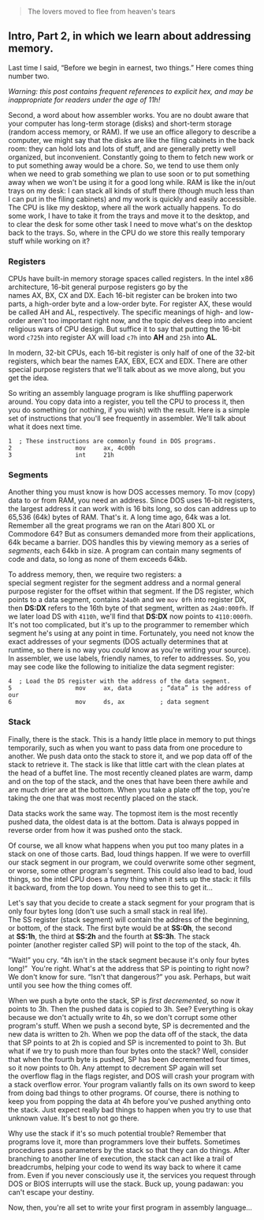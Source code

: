 > The lovers moved to flee from heaven's tears

## Intro, Part 2, in which we learn about addressing memory.

Last time I said, “Before we begin in earnest, two things.” Here comes thing number two.

_Warning: this post contains frequent references to explicit hex, and may be inappropriate for readers under the age of 11h!_

Second, a word about how assembler works. You are no doubt aware that your computer has long-term storage (disks) and short-term storage (random access memory, or RAM). If we use an office allegory to describe a computer, we might say that the disks are like the filing cabinets in the back room: they can hold lots and lots of stuff, and are generally pretty well organized, but inconvenient. Constantly going to them to fetch new work or to put something away would be a chore. So, we tend to use them only when we need to grab something we plan to use soon or to put something away when we won't be using it for a good long while. RAM is like the in/out trays on my desk: I can stack all kinds of stuff there (though much less than I can put in the filing cabinets) and my work is quickly and easily accessible. The CPU is like my desktop, where all the work actually happens. To do some work, I have to take it from the trays and move it to the desktop, and to clear the desk for some other task I need to move what's on the desktop back to the trays. So, where in the CPU do we store this really temporary stuff while working on it?

### Registers

CPUs have built-in memory storage spaces called registers. In the intel x86 architecture, 16-bit general purpose registers go by the names AX, BX, CX and DX. Each 16-bit register can be broken into two parts, a high-order byte and a low-order byte. For register AX, these would be called AH and AL, respectively. The specific meanings of high- and low-order aren't too important right now, and the topic delves deep into ancient religious wars of CPU design. But suffice it to say that putting the 16-bit word `c725h` into register AX will load `c7h` into **AH** and `25h` into **AL**.

In modern, 32-bit CPUs, each 16-bit register is only half of one of the 32-bit registers, which bear the names EAX, EBX, ECX and EDX. There are other special purpose registers that we'll talk about as we move along, but you get the idea.

So writing an assembly language program is like shuffling paperwork around. You copy data into a register, you tell the CPU to process it, then you do something (or nothing, if you wish) with the result. Here is a simple set of instructions that you'll see frequently in assembler. We'll talk about what it does next time.

```
1  ; These instructions are commonly found in DOS programs.
2                  mov     ax, 4c00h
3                  int     21h
```

### Segments

Another thing you must know is how DOS accesses memory. To mov (copy) data to or from RAM, you need an address. Since DOS uses 16-bit registers, the largest address it can work with is 16 bits long, so dos can address up to 65,536 (64k) bytes of RAM. That's it. A long time ago, 64k was a lot. Remember all the great programs we ran on the Atari 800 XL or Commodore 64? But as consumers demanded more from their applications, 64k became a barrier. DOS handles this by viewing memory as a series of _segments_, each 64kb in size. A program can contain many segments of code and data, so long as none of them exceeds 64kb.

To address memory, then, we require two registers: a special segment register for the segment address and a normal general purpose register for the offset within that segment. If the DS register, which points to a data segment, contains `24a0h` and we `mov 0fh` into register DX, then **DS:DX** refers to the 16th byte of that segment, written as `24a0:000fh`. If we later load DS with `4110h`, we'll find that **DS:DX** now points to `4110:000fh`. It's not too complicated, but it's up to the programmer to remember which segment he's using at any point in time. Fortunately, you need not know the exact addresses of your segments (DOS actually determines that at runtime, so there is no way you _could_ know as you're writing your source). In assembler, we use labels, friendly names, to refer to addresses. So, you may see code like the following to initialize the data segment register:

```
4  ; Load the DS register with the address of the data segment.
5                  mov     ax, data        ; “data” is the address of our
6                  mov     ds, ax          ; data segment
```

### Stack

Finally, there is the stack. This is a handy little place in memory to put things temporarily, such as when you want to pass data from one procedure to another. We push data onto the stack to store it, and we pop data off of the stack to retrieve it. The stack is like that little cart with the clean plates at the head of a buffet line. The most recently cleaned plates are warm, damp and on the top of the stack, and the ones that have been there awhile and are much drier are at the bottom. When you take a plate off the top, you're taking the one that was most recently placed on the stack.

Data stacks work the same way. The topmost item is the most recently pushed data, the oldest data is at the bottom. Data is always popped in reverse order from how it was pushed onto the stack.

Of course, we all know what happens when you put too many plates in a stack on one of those carts. Bad, loud things happen. If we were to overfill our stack segment in our program, we could overwrite some other segment, or worse, some other program's segment. This could also lead to bad, loud things, so the intel CPU does a funny thing when it sets up the stack: it fills it backward, from the top down. You need to see this to get it…

Let's say that you decide to create a stack segment for your program that is only four bytes long (don't use such a small stack in real life). The SS register (stack segment) will contain the address of the beginning, or bottom, of the stack. The first byte would be at **SS:0h**, the second at **SS:1h**, the third at **SS:2h** and the fourth at **SS:3h**. The stack pointer (another register called SP) will point to the top of the stack, 4h.

“Wait!” you cry. “4h isn't in the stack segment because it's only four bytes long!”  You're right. What's at the address that SP is pointing to right now? We don't know for sure. “Isn't that dangerous?” you ask. Perhaps, but wait until you see how the thing comes off.

When we push a byte onto the stack, SP is _first decremented_, so now it points to 3h. Then the pushed data is copied to 3h. See? Everything is okay because we don't actually write to 4h, so we don't corrupt some other program's stuff. When we push a second byte, SP is decremented and the new data is written to 2h. When we pop the data off of the stack, the data that SP points to at 2h is copied and SP is incremented to point to 3h. But what if we try to push more than four bytes onto the stack? Well, consider that when the fourth byte is pushed, SP has been decremented four times, so it now points to 0h. Any attempt to decrement SP again will set the overflow flag in the flags register, and DOS will crash your program with a stack overflow error. Your program valiantly falls on its own sword to keep from doing bad things to other programs. Of course, there is nothing to keep you from popping the data at 4h before you've pushed anything onto the stack. Just expect really bad things to happen when you try to use that unknown value. It's best to not go there.

Why use the stack if it's so much potential trouble? Remember that programs love it, more than programmers love their buffets. Sometimes procedures pass parameters by the stack so that they can do things. After branching to another line of execution, the stack can act like a trail of breadcrumbs, helping your code to wend its way back to where it came from. Even if you never consciously use it, the services you request through DOS or BIOS interrupts will use the stack. Buck up, young padawan: you can't escape your destiny.

Now, then, you're all set to write your first program in assembly language…
